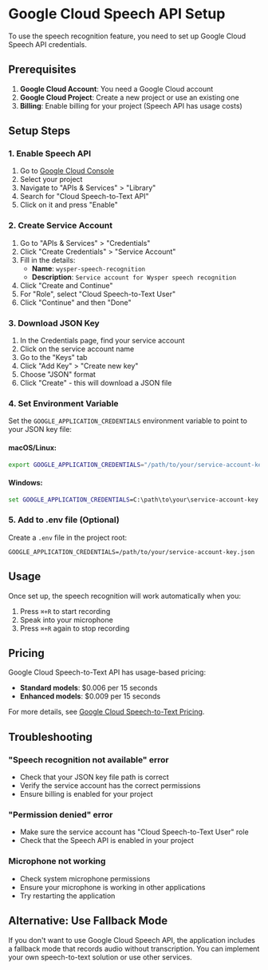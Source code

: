 # Google Cloud Speech API Setup

To use the speech recognition feature, you need to set up Google Cloud Speech API credentials.

## Prerequisites

1. **Google Cloud Account**: You need a Google Cloud account
2. **Google Cloud Project**: Create a new project or use an existing one
3. **Billing**: Enable billing for your project (Speech API has usage costs)

## Setup Steps

### 1. Enable Speech API

1. Go to [Google Cloud Console](https://console.cloud.google.com/)
2. Select your project
3. Navigate to "APIs & Services" > "Library"
4. Search for "Cloud Speech-to-Text API"
5. Click on it and press "Enable"

### 2. Create Service Account

1. Go to "APIs & Services" > "Credentials"
2. Click "Create Credentials" > "Service Account"
3. Fill in the details:
   - **Name**: `wysper-speech-recognition`
   - **Description**: `Service account for Wysper speech recognition`
4. Click "Create and Continue"
5. For "Role", select "Cloud Speech-to-Text User"
6. Click "Continue" and then "Done"

### 3. Download JSON Key

1. In the Credentials page, find your service account
2. Click on the service account name
3. Go to the "Keys" tab
4. Click "Add Key" > "Create new key"
5. Choose "JSON" format
6. Click "Create" - this will download a JSON file

### 4. Set Environment Variable

Set the `GOOGLE_APPLICATION_CREDENTIALS` environment variable to point to your JSON key file:

#### macOS/Linux:
```bash
export GOOGLE_APPLICATION_CREDENTIALS="/path/to/your/service-account-key.json"
```

#### Windows:
```cmd
set GOOGLE_APPLICATION_CREDENTIALS=C:\path\to\your\service-account-key.json
```

### 5. Add to .env file (Optional)

Create a `.env` file in the project root:
```
GOOGLE_APPLICATION_CREDENTIALS=/path/to/your/service-account-key.json
```

## Usage

Once set up, the speech recognition will work automatically when you:
1. Press `⌘+R` to start recording
2. Speak into your microphone
3. Press `⌘+R` again to stop recording

## Pricing

Google Cloud Speech-to-Text API has usage-based pricing:
- **Standard models**: $0.006 per 15 seconds
- **Enhanced models**: $0.009 per 15 seconds

For more details, see [Google Cloud Speech-to-Text Pricing](https://cloud.google.com/speech-to-text/pricing).

## Troubleshooting

### "Speech recognition not available" error
- Check that your JSON key file path is correct
- Verify the service account has the correct permissions
- Ensure billing is enabled for your project

### "Permission denied" error
- Make sure the service account has "Cloud Speech-to-Text User" role
- Check that the Speech API is enabled in your project

### Microphone not working
- Check system microphone permissions
- Ensure your microphone is working in other applications
- Try restarting the application

## Alternative: Use Fallback Mode

If you don't want to use Google Cloud Speech API, the application includes a fallback mode that records audio without transcription. You can implement your own speech-to-text solution or use other services. 